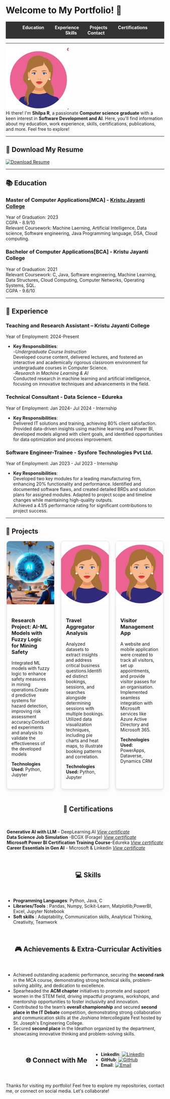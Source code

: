 # Welcome to My Portfolio! 👋

<!-- Menu Bar -->
<div style="background-color: #333; padding: 10px 20px; text-align: center;">
  <a href="#education" style="color: white; text-decoration: none; margin: 0 15px; font-weight: bold;">Education</a>
  <a href="#experience" style="color: white; text-decoration: none; margin: 0 15px; font-weight: bold;">Experience</a>
  <a href="#projects" style="color: white; text-decoration: none; margin: 0 15px; font-weight: bold;">Projects</a>
  <a href="#certifications" style="color: white; text-decoration: none; margin: 0 15px; font-weight: bold;">Certifications</a>
  <a href="#skills" style="color: white; text-decoration: none; margin: 0 15px; font-weight: bold;">Skills</a>
  <a href="#contact" style="color: white; text-decoration: none; margin: 0 15px; font-weight: bold;">Contact</a>
</div>

---

<img src="assets/p1.JPG" alt="Your Name's Picture" width="200"/><br>
Hi there! I'm **Shilpa R**, a passionate **Computer science graduate** with a keen interest in **Software Development and AI**. Here, you'll find information about my education, work experience, skills, certifications, publications, and more. Feel free to explore!

---

## 📄 Download My Resume

<a href="assets/Sample pdf_Resume.pdf" download>
  <img src="https://img.shields.io/badge/Download_Resume-4CAF50?style=flat-square&logo=pdf&logoColor=white" alt="Download Resume" />
</a> <br>

---

## 📚 Education

### Master of Computer Applications[MCA] - <a href="https://www.kristujayanti.edu.in/"> Kristu Jayanti College </a> 
Year of Graduation: 2023  
CGPA - 8.9/10 <br>
Relevant Coursework: Machine Laerning, Artificial Intelligence, Data science, Software engineering, Java Programming language, DSA, Cloud computing.

### Bachelor of Computer Applications[BCA] - Kristu Jayanti College 
Year of Graduation: 2021  <br>
Relevant Coursework: C, Java, Software engineering, Machine Learning, Data Structures, Cloud Computing, Computer Networks, Operating Systems, SQL.<br>
CGPA - 9.6/10

---

## 💼 Experience

### Teaching and Research Assistant – Kristu Jayanti College  
Year of Employment: 2024-Present  
- **Key Responsibilities**:<br>
  -*Undergraduate Course Instruction*<br>
Developed course content, delivered lectures, and fostered an interactive and academically rigorous classroom environment for undergraduate courses in Computer Science.<br>
  -*Research in Machine Learning & AI*<br>
Conducted research in machine learning and artificial intelligence, focusing on innovative techniques and advancements in the field.

### Technical Consultant - Data Science – Edureka <br>
Year of Employment: Jan 2024- Jul 2024 - Internship  <br>
- **Key Responsibilities**:<br>
    Delivered IT solutions and training, achieving 80% client satisfaction.  Provided data-driven insights using machine learning and Power BI, developed models aligned with client goals, and identified opportunities for data optimization and process improvement.

### Software Engineer-Trainee - Sysfore Technologies Pvt Ltd.<br>
Year of Employment: Jan 2023 - Jul 2023 - Internship  <br>
- **Key Responsibilities**:<br>
    Developed two key modules for a leading manufacturing firm, enhancing 20% functionality and performance. 
Identified and documented software flaws, and created detailed BRDs and solution plans for assigned modules. Adapted to project scope and timeline changes while maintaining high-quality outputs.<br>
Achieved a 4.1/5 performance rating for significant contributions to project success.

---

## 📂 Projects
<!-- Flex container -->
<div style="display: flex; flex-wrap: wrap; gap: 20px; justify-content: center;">

  <!-- Project Card 1 -->
  <div style="border: 1px solid #ddd; border-radius: 10px; width: 30%; overflow: hidden; box-shadow: 0 4px 8px rgba(0,0,0,0.1);">
    <img src="assets/AI-p.JPG" alt="Project 1" style="width: 100%; height: 200px; object-fit: cover;">
    <div style="padding: 15px;">
      <h3>Research Project: AI-ML Models with Fuzzy Logic for Mining Safety</h3>
      <p>Integrated ML models with fuzzy logic to enhance safety measures in mining operations.Created predictive systems for hazard detection, improving risk assessment accuracy.Conducted experiments and analysis to validate the effectiveness of the developed models</p>
      <p><strong>Technologies Used:</strong> Python, Jupyter</p>
     <!-- <a href="https://your-project-link.com" style="text-decoration: none; color: white; background-color: #4CAF50; padding: 10px 15px; border-radius: 5px; font-weight: bold;">Live Demo</a>
      <a href="https://github.com/yourusername/project1" style="text-decoration: none; color: white; background-color: #333; padding: 10px 15px; border-radius: 5px; font-weight: bold; margin-left: 10px;">GitHub</a> -->
    </div>
  </div>

  <!-- Project Card 2 -->
  <div style="border: 1px solid #ddd; border-radius: 10px; width: 30%; overflow: hidden; box-shadow: 0 4px 8px rgba(0,0,0,0.1);">
    <img src="assets/p1.JPG" alt="Project 2" style="width: 100%; height: 200px; object-fit: cover;">
    <div style="padding: 15px;">
      <h3>Travel Aggregator Analysis</h3>
      <p>Analyzed datasets to extract insights and address critical business questions.Identified distinct bookings, sessions, and searches alongside determining sessions with multiple bookings. Utilized data visualization techniques, including pie charts and heat maps, to illustrate booking patterns and correlation.</p>
      <p><strong>Technologies Used:</strong> Python, Jupyter</p>
    <!--  <a href="https://your-project-link.com" style="text-decoration: none; color: white; background-color: #4CAF50; padding: 10px 15px; border-radius: 5px; font-weight: bold;">Live Demo</a>
     <a href="https://github.com/yourusername/project2" style="text-decoration: none; color: white; background-color: #333; padding: 10px 15px; border-radius: 5px; font-weight: bold; margin-left: 10px;">GitHub</a>-->
    </div>
  </div>

  <!-- Project Card 3 -->
  <div style="border: 1px solid #ddd; border-radius: 10px; width: 30%; overflow: hidden; box-shadow: 0 4px 8px rgba(0,0,0,0.1);">
    <img src="assets/p1.JPG" alt="Project 3" style="width: 100%; height: 200px; object-fit: cover;">
    <div style="padding: 15px;">
      <h3>Visitor Management App</h3>
      <p>A website and mobile application were created to track all visitors, set up appointments, and provide visitor passes for an organisation. Implemented seamless integration with Microsoft services like Azure Active Directory and Microsoft 365.</p>
      <p><strong>Technologies Used:</strong> PowerApps, Dataverse, Dynamics CRM</p>
    <!--   <a href="https://your-project-link.com" style="text-decoration: none; color: white; background-color: #4CAF50; padding: 10px 15px; border-radius: 5px; font-weight: bold;">Live Demo</a>
     <a href="https://github.com/yourusername/project3" style="text-decoration: none; color: white; background-color: #333; padding: 10px 15px; border-radius: 5px; font-weight: bold; margin-left: 10px;">GitHub</a>-->
    </div>
  </div>
<!--
</div> <!-- End of flex container -->

<!-- Responsive Design for smaller screens -->
<!--<style>
/* For screens larger than 768px */
@media (min-width: 768px) {
  .project-card {
    width: 30%; /* 3 cards per row */
  }
}

/* For screens smaller than 768px */
@media (max-width: 768px) {
  .project-card {
    width: 48%; /* 2 cards per row */
  }
}

/* For screens smaller than 480px (Mobile) */
@media (max-width: 480px) {
  .project-card {
    width: 100%; /* 1 card per row */
  }

  /* Adjust layout of menu items or other elements as needed */
  .menu-bar a {
    display: block; /* Stack menu items vertically */
    margin: 5px 0;
    padding: 10px;
    font-size: 16px;
  }
}

</style> -->
------

## 🏅 Certifications

**Generative AI with LLM** – DeepLearning.AI <a href="https://drive.google.com/file/d/1JWex_eeT8ErwwgwnLZStyIIqUSQUvm5c/view?usp=drive_link">*View certificate*</a> <br>
**Data Science Job Simulation** -BCGX (Forage) <a href="https://drive.google.com/file/d/1KOUAePlYsgBOnpKYSnTJEsJgHVzDyEHq/view?usp=drive_link">*View certificate*</a><br>
**Microsoft Power BI Certification Training Course**-Edureka <a href="https://drive.google.com/file/d/1fhpl-DRE8dH_oM0Vo4LJJc-J07gOdYc-/view?usp=drive_link">*View certificate*</a><br>
**Career Essentials in Gen AI** - Microsoft & Linkedin <a href="https://drive.google.com/file/d/16HMldPj3CxPTjDh_lSlue7ycN7opjTJj/view?usp=drive_link">*View certificate*</a><br>
  

---

## 💻 Skills

- **Programming Languages**: Python, Java, C <br>
- **Libraries/Tools** : Pandas, Numpy, Scikit-Learn, Matplotlib,PowerBI, Excel, Jupyter Notebook <br>
- **Soft skills** : Adaptability, Communication skills, Analytical Thinking, Creativity, Teamwork
---

<!--## 📖 Publications

- **[Publication Title]**  
  _Published: [Date]_  
  [Link to publication]
  - **Summary**: [Brief description of the publication and your role in it]

- **[Publication Title]**  
  _Published: [Date]_  
  [Link to publication]
  - **Summary**: [Brief description of the publication and your role in it]

---
-->

## 🎮 Achievements & Extra-Curricular Activities

-  Achieved outstanding academic performance, securing the **second rank** in the MCA course, demonstrating strong technical skills, problem-solving ability, and dedication to excellence.<br>
-  Spearheaded the **ACM chapter** initiatives to promote and support women in the STEM field, driving impactful programs, workshops, and mentorship opportunities to foster inclusivity and innovation.<br>
-  Contributed to the team’s **overall championship** and secured **second place in the IT Debate** competition, demonstrating strong collaboration and communication skills at the *Joshiana* Intercollegiate Fest hosted by St. Joseph's Engineering College. <br>
-  Secured **second place** in the Ideathon organized by the department, showcasing innovative thinking and problem-solving skills.
---

## 🌐 Connect with Me

- **LinkedIn**: [![LinkedIn](https://img.shields.io/badge/LinkedIn-%230077B5?style=for-the-badge&logo=linkedin&logoColor=white)](https://www.linkedin.com/in/shilpar2/)
- **GitHub**: [![GitHub](https://img.shields.io/badge/GitHub-%23000000?style=for-the-badge&logo=github&logoColor=white)](https://github.com/Shilpar31)
- **Email**: [![Email](https://img.shields.io/badge/Email-%23D14836?style=for-the-badge&logo=gmail&logoColor=white)](mailto:shilpa31r@gmail.com)


---

Thanks for visiting my portfolio! Feel free to explore my repositories, contact me, or connect on social media. Let's collaborate! 

